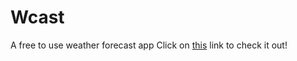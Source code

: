 # Wcast 
A free to use weather forecast app
Click on [this](https://rumanstheddy.github.io/w-cast) link to check it out!
